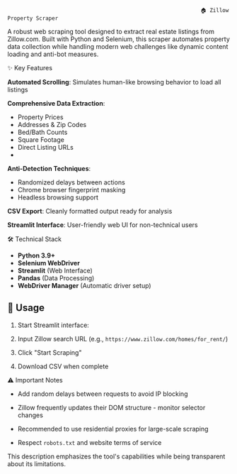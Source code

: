 
                                                                 🏠 Zillow Property Scraper


A robust web scraping tool designed to extract real estate listings from Zillow.com. Built with Python and Selenium, this scraper automates property data collection while handling modern web challenges like dynamic content loading and anti-bot measures.

✨ Key Features

**Automated Scrolling**: Simulates human-like browsing behavior to load all listings
  
**Comprehensive Data Extraction**:

  - Property Prices
  - Addresses & Zip Codes
  - Bed/Bath Counts
  - Square Footage
  - Direct Listing URLs
  - 
**Anti-Detection Techniques**:
  
  - Randomized delays between actions
  - Chrome browser fingerprint masking
  - Headless browsing support
    
**CSV Export**: Cleanly formatted output ready for analysis
  
**Streamlit Interface**: User-friendly web UI for non-technical users

🛠️ Technical Stack

- **Python 3.9+**
- **Selenium WebDriver**
- **Streamlit** (Web Interface)
- **Pandas** (Data Processing)
- **WebDriver Manager** (Automatic driver setup)


## 🚀 Usage
1. Start Streamlit interface:
  
2. Input Zillow search URL (e.g., `https://www.zillow.com/homes/for_rent/`)
   
3. Click "Start Scraping"
   
4. Download CSV when complete

⚠️ Important Notes

- Add random delays between requests to avoid IP blocking
  
- Zillow frequently updates their DOM structure - monitor selector changes
  
- Recommended to use residential proxies for large-scale scraping
  
- Respect `robots.txt` and website terms of service

This description emphasizes the tool's capabilities while being transparent about its limitations. 
